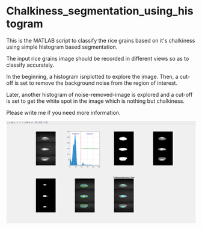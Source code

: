 # Chalkiness_segmentation_using_histogram

This is the MATLAB script to classify the rice grains based on it's chalkiness using simple histogram based segmentation.

The input rice grains image should be recorded in different views so as to classify accurately.

In the beginning, a histogram isnplotted to explore the image. Then, a cut-off is set to remove the background noise from the region of interest.

Later, another histogram of noise-removed-image is explored and a cut-off is set to get the white spot in the image which is nothing but chalkiness.

Please write me if you need more information.



![](Chalkiness_determination_figure.bmp)
